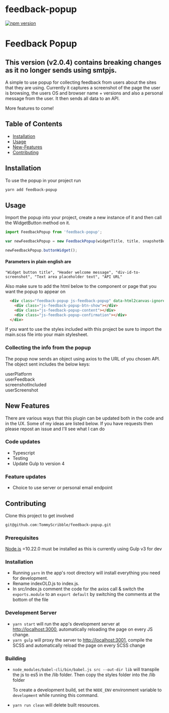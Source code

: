 # feedback-popup

[![npm version][npm-badge]][npm]

# Feedback Popup
## This version (v2.0.4) contains breaking changes as it no longer sends using smtpjs.

A simple to use popup for collecting feedback from users about the sites that they are using. Currently it captures a screenshot of the page the user is browsing, the users OS and browser name + versions and also a personal message from the user. It then sends all data to an API.

More features to come!

## Table of Contents

- [Installation](#installation)
- [Usage](#usage)
- [New-Features](#new-features)
- [Contributing](#contributing)

## Installation

To use the popup in your project run 

```sh
yarn add feedback-popup
```



## Usage

Import the popup into your project, create a new instance of it and then call the WidgetButton method on it.

```javascript
import FeedbackPopup from 'feedback-popup';

var newFeedbackPopup = new FeedbackPopup(widgetTitle, title, snapshotBody, placeholderText, emailEndpoint);

newFeedbackPopup.buttonWidget();
```

#### Parameters in plain english are
```
"Widget button title", "Header welcome message", "div-id-to-screenshot", "Text area placeholder text", "API URL"
```

Also make sure to add the html below to the component or page that you want the popup to appear on

```html
  <div class="feedback-popup js-feedback-popup" data-html2canvas-ignore="true">
    <div class="js-feedback-popup-btn-show"></div>
    <div class="js-feedback-popup-content"></div>
    <div class="js-feedback-popup-confirmation"></div>
  </div>
```

If you want to use the styles included with this project be sure to import the main.scss file into your main stylesheet.

### Collecting the info from the popup

The popup now sends an object using axios to the URL of you chosen API. The object sent includes the below keys:

userPlatform  
userFeedback  
screenshotIncluded  
userScreenshot  

## New Features
There are various ways that this plugin can be updated both in the code and in the UX. Some of my ideas are listed below. If you have requests then please repost an issue and I'll see what I can do
### Code updates
- Typescript
- Testing
- Update Gulp to version 4
### Feature updates
- Choice to use server or personal email endpoint


## Contributing

Clone this project to get involved

```sh
git@github.com:TommyScribble/feedback-popup.git
```

### Prerequisites

[Node.js](http://nodejs.org/) =10.22.0 must be installed as this is currently using Gulp v3 for dev

### Installation

- Running `yarn` in the app's root directory will install everything you need for development.
- Rename indexOLD.js to index.js.
- In src/index.js comment the code for the axios call & switch the `exports.module` to an `export default` by switching the comments at the bottom of the file

### Development Server

- `yarn start` will run the app's development server at [http://localhost:3000](http://localhost:3000), automatically reloading the page on every JS change.
- `yarn gulp` will proxy the server to [http://localhost:3001](http://localhost:3001), compile the SCSS and automatically reload the page on every SCSS change

### Building

- `node_modules/babel-cli/bin/babel.js src --out-dir lib` will transpile the js to es5 in the /lib folder.
Then copy the styles folder into the /lib folder

   To create a development build, set the `NODE_ENV` environment variable to `development` while running this command.

- `yarn run clean` will delete built resources.


[npm-badge]: https://img.shields.io/npm/v/feedback-popup.png?style=flat-square
[npm]: https://www.npmjs.org/package/feedback-popup